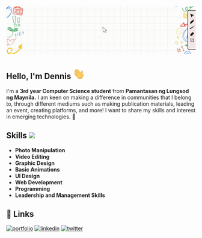
<img src="https://github.com/DsLaysonJr/DsLaysonJr/blob/main/BannerIntro.gif">
<h2>Hello, I'm Dennis <img height=35 width=35 src="https://github.com/DsLaysonJr/DsLaysonJr/blob/main/waving-hand-joypixels.gif"></h2>
I'm a <b>3rd year Computer Science student</b> from <b>Pamantasan ng Lungsod ng Maynila.</b> I am keen on making a difference in communities that I belong to, through different mediums such as making publication materials, leading an event, creating platforms, and more! I want to share my skills and interest in emerging technologies. 🚀

<h2>Skills <img height=35 src="https://raw.githubusercontent.com/TheDudeThatCode/TheDudeThatCode/master/Assets/Developer.gif"></h2>
<ul>
<b>
<li>Photo Manipulation</li>
<li>Video Editing</li>
<li>Graphic Design</li>
<li>Basic Animations</li>
<li>UI Design </li>
<li>Web Development</li>
<li>Programming</li>
<li>Leadership and Management Skills</li>
</b>
</ul>

## 🔗 Links
[![portfolio](https://img.shields.io/badge/my_portfolio-000?style=for-the-badge&logo=ko-fi&logoColor=white)](https://dennislaysonjr.vercel.app/)
[![linkedin](https://img.shields.io/badge/linkedin-0A66C2?style=for-the-badge&logo=linkedin&logoColor=white)](https://www.linkedin.com/in/dennis-layson-jr-462850308/)
[![twitter](https://img.shields.io/badge/facebook-1877F2?style=for-the-badge&logo=facebookr&logoColor=white)](https://www.facebook.com/dennis.rambunctious)


<!--
**DsLaysonJr/DsLaysonJr** is a ✨ _special_ ✨ repository because its `README.md` (this file) appears on your GitHub profile.

Here are some ideas to get you started:

- 🔭 I’m currently working on ...
- 🌱 I’m currently learning ...
- 👯 I’m looking to collaborate on ...
- 🤔 I’m looking for help with ...
- 💬 Ask me about ...
- 📫 How to reach me: ...
- 😄 Pronouns: ...
- ⚡ Fun fact: ...
-->

